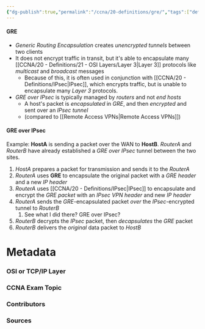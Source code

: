 ```yaml
---
{"dg-publish":true,"permalink":"/ccna/20-definitions/gre/","tags":["defs_ccna"],"created":"2023-11-04T12:45:23.000-07:00","updated":"2023-11-08T13:58:01.000-08:00"}
---
```


#### GRE
- *Generic Routing Encapsulation* creates *unencrypted tunnels* between two clients
- It does not encrypt traffic in transit, but it's able to encapsulate many [[CCNA/20 - Definitions/21 - OSI Layers/Layer 3\|Layer 3]] protocols like *multicast* and *broadcast* messages
	- Because of this, it is often used in conjunction with [[CCNA/20 - Definitions/IPsec\|IPsec]], which encrypts traffic, but is unable to encapsulate many *Layer 3* protocols.
- *GRE over IPsec* is typically managed by *routers* and not *end hosts*
	- A host's packet is *encapsulated* in *GRE*, and then *encrypted* and sent over an *IPsec tunnel*
	- (compared to [[Remote Access VPNs\|Remote Access VPNs]])

#### GRE over IPsec
Example: **HostA** is sending a packet over the WAN to **HostB**. *RouterA* and *RouterB* have already established a *GRE over IPsec* tunnel between the two sites.
1. *HostA* prepares a packet for transmission and sends it to the *RouterA*
2. *RouterA* uses **GRE** to encapsulate the original packet with a *GRE header* and a new *IP header*
3. *RouterA* uses [[CCNA/20 - Definitions/IPsec\|IPsec]] to encapsulate and encrypt the *GRE packet* with an *IPsec VPN header* and new *IP header*
4. *RouterA* sends the *GRE*-encapsulated packet *over* the *IPsec*-encrypted tunnel to *RouterB*
	1. See what I did there? GRE over IPsec?
5. *RouterB* decrypts the *IPsec* packet, then *decapsulates* the *GRE* packet
6. *RouterB* delivers the *original* data packet to *HostB*


# Metadata
### OSI or TCP/IP Layer

### CCNA Exam Topic

### Contributors

### Sources

